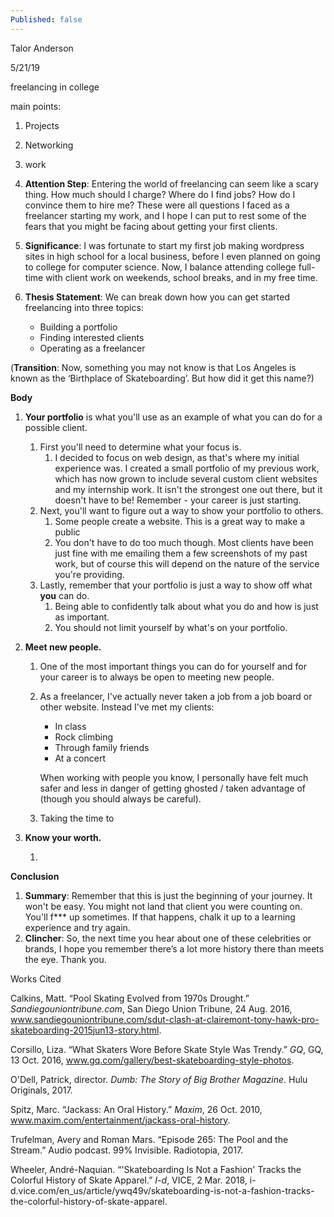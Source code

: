 ```yaml
---
Published: false
---
```


Talor Anderson

5/21/19



freelancing in college

main points:

1. Projects
2. Networking
3. work



1. **Attention Step**:  Entering the world of freelancing can seem like a scary thing. How much should I charge? Where do I find jobs? How do I convince them to hire me? These were all questions I faced as a freelancer starting my work, and I hope I can put to rest some of the fears that you might be facing about getting your first clients.
2. **Significance**: I was fortunate to start my first job making wordpress sites in high school for a local business, before I even planned on going to college for computer science. Now, I balance attending college full-time with client work on weekends, school breaks, and in my free time. 
3. **Thesis Statement**: We can break down how you can get started freelancing into three topics:
   - Building a portfolio
   - Finding interested clients
   - Operating as a freelancer



(**Transition**: Now, something you may not know is that Los Angeles is known as the ‘Birthplace of Skateboarding’. But how did it get this name?)



**Body**

1. **Your portfolio** is what you'll use as an example of what you can do for a possible client. 

   1. First you'll need to determine what your focus is. 
      1. I decided to focus on web design, as that's where my initial experience was.
         I created a small portfolio of my previous work, which has now grown to include several custom client websites and my internship work. It isn't the strongest one out there, but it doesn't have to be! Remember - your career is just starting. 
   2. Next, you'll want to figure out a way to show your portfolio to others.
      1. Some people create a website. This is a great way to make a public 
      2. You don't have to do too much though. Most clients have been just fine with me emailing them a few screenshots of my past work, but of course this will depend on the nature of the service you're providing. 
   3. Lastly, remember that your portfolio is just a way to show off what **you** can do. 
      1. Being able to confidently talk about what you do and how is just as important.
      2. You should not limit yourself by what's on your portfolio.

2. **Meet new people.**

   1.  One of the most important things you can do for yourself and for your career is to always be open to meeting new people. 

      1. As a freelancer, I've actually never taken a job from a job board or other website. Instead I've met my clients:

         - In class
         - Rock climbing
         - Through family friends
         - At a concert

         When working with people you know, I personally have felt much safer and less in danger of getting ghosted / taken advantage of (though you should always be careful).

      2. Taking the time to 

3. **Know your worth.**

   1. 

**Conclusion**



1. **Summary**:  Remember that this is just the beginning of your journey. It won't be easy. You might not land that client you were counting on. You'll f*** up sometimes. If that happens, chalk it up to a learning experience and try again. 
2. **Clincher**:  So, the next time you hear about one of these celebrities or brands, I hope you remember there’s a lot more history there than meets the eye. Thank you. 



Works Cited



Calkins, Matt. “Pool Skating Evolved from 1970s Drought.” *Sandiegouniontribune.com*, San Diego Union Tribune, 24 Aug. 2016, www.sandiegouniontribune.com/sdut-clash-at-clairemont-tony-hawk-pro-skateboarding-2015jun13-story.html.



Corsillo, Liza. “What Skaters Wore Before Skate Style Was Trendy.” *GQ*, GQ, 13 Oct. 2016, www.gq.com/gallery/best-skateboarding-style-photos.



O'Dell, Patrick, director. *Dumb: The Story of Big Brother Magazine*. Hulu Originals, 2017.



Spitz, Marc. “Jackass: An Oral History.” *Maxim*, 26 Oct. 2010, www.maxim.com/entertainment/jackass-oral-history.



Trufelman, Avery and Roman Mars. “Episode 265: The Pool and the Stream.” Audio podcast. 99% Invisible. Radiotopia, 2017. 



Wheeler, André-Naquian. “'Skateboarding Is Not a Fashion' Tracks the Colorful History of Skate Apparel.” *I-d*, VICE, 2 Mar. 2018, i-d.vice.com/en_us/article/ywq49v/skateboarding-is-not-a-fashion-tracks-the-colorful-history-of-skate-apparel.